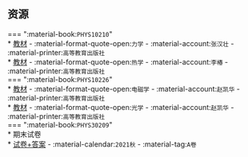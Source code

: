 ## 资源  
=== ":material-book:`PHYS10210`"  
    * [教材](https://api.hanximeng.com/lanzou/?url=https://cqu-openlib.lanzout.com/iwdTU23owfxa&type=down) - :material-format-quote-open:`力学` - :material-account:`张汉壮` - :material-printer:`高等教育出版社`  
    * [教材](https://api.hanximeng.com/lanzou/?url=https://cqu-openlib.lanzout.com/i66gb23owlve&type=down) - :material-format-quote-open:`热学` - :material-account:`李椿` - :material-printer:`高等教育出版社`  
=== ":material-book:`PHYS10226`"  
    * [教材](https://api.hanximeng.com/lanzou/?url=https://cqu-openlib.lanzout.com/ivajB23owo6h&type=down) - :material-format-quote-open:`电磁学` - :material-account:`赵凯华` - :material-printer:`高等教育出版社`  
    * [教材](https://api.hanximeng.com/lanzou/?url=https://cqu-openlib.lanzout.com/iv56823ow61e&type=down) - :material-format-quote-open:`光学` - :material-account:`赵凯华` - :material-printer:`高等教育出版社`  
=== ":material-book:`PHYS30209`"  
    * 期末试卷  
        * [试卷+答案](https://api.hanximeng.com/lanzou/?url=https://cqu-openlib.lanzout.com/ieIux2fgdjfg&type=down) - :material-calendar:`2021秋` - :material-tag:`A卷`  